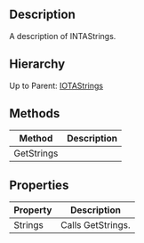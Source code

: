 ## Description

A description of INTAStrings.

## Hierarchy

Up to Parent: [IOTAStrings](IOTAStrings)

## Methods
| Method | Description |
| ------------- | ------------- |
| GetStrings|  | 

## Properties
| Property | Description |
| ------------- | ------------- |
| Strings| Calls GetStrings.|
